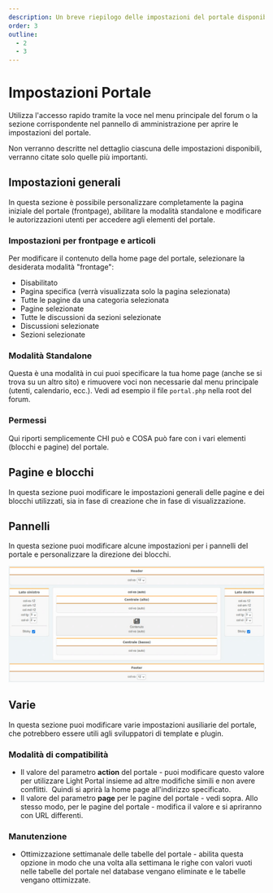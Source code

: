 ```yaml
---
description: Un breve riepilogo delle impostazioni del portale disponibili
order: 3
outline:
  - 2
  - 3
---
```


# Impostazioni Portale

Utilizza l'accesso rapido tramite la voce nel menu principale del forum o la sezione corrispondente nel pannello di amministrazione per aprire le impostazioni del portale.

Non verranno descritte nel dettaglio ciascuna delle impostazioni disponibili, verranno citate solo quelle più importanti.

## Impostazioni generali

In questa sezione è possibile personalizzare completamente la pagina iniziale del portale (frontpage), abilitare la modalità standalone e modificare le autorizzazioni utenti per accedere agli elementi del portale.

### Impostazioni per frontpage e articoli

Per modificare il contenuto della home page del portale, selezionare la desiderata modalità "frontage":

- Disabilitato
- Pagina specifica (verrà visualizzata solo la pagina selezionata)
- Tutte le pagine da una categoria selezionata
- Pagine selezionate
- Tutte le discussioni da sezioni selezionate
- Discussioni selezionate
- Sezioni selezionate

### Modalità Standalone

Questa è una modalità in cui puoi specificare la tua home page (anche se si trova su un altro sito) e rimuovere voci non necessarie dal menu principale (utenti, calendario, ecc.). Vedi ad esempio il file `portal.php` nella root del forum.

### Permessi

Qui riporti semplicemente CHI può e COSA può fare con i vari elementi (blocchi e pagine) del portale.

## Pagine e blocchi

In questa sezione puoi modificare le impostazioni generali delle pagine e dei blocchi utilizzati, sia in fase di creazione che in fase di visualizzazione.

## Pannelli

In questa sezione puoi modificare alcune impostazioni per i pannelli del portale e personalizzare la direzione dei blocchi.

![Panels](panels.png)

## Varie

In questa sezione puoi modificare varie impostazioni ausiliarie del portale, che potrebbero essere utili agli sviluppatori di template e plugin.

### Modalità di compatibilità

- Il valore del parametro **action** del portale - ​puoi modificare questo valore per utilizzare Light Portal insieme ad altre modifiche simili e non avere conflitti.
  ​ Quindi si aprirà la home page all'indirizzo specificato.
- Il valore del parametro **page** per le pagine del portale - vedi sopra. Allo stesso modo, per le pagine del portale - modifica il valore e si apriranno con URL differenti.

### Manutenzione

- Ottimizzazione settimanale delle tabelle del portale - abilita questa opzione in modo che una volta alla settimana le righe con valori vuoti nelle tabelle del portale nel database vengano eliminate e le tabelle vengano ottimizzate.
